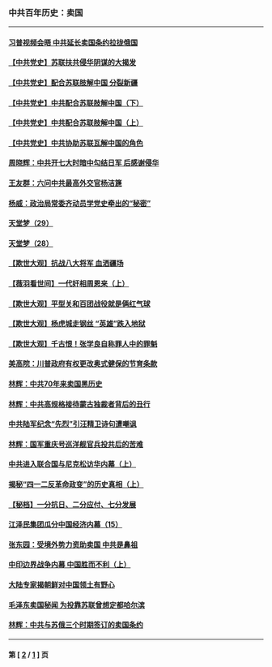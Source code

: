 ### 中共百年历史：卖国
---
#### [习普视频会晤 中共延长卖国条约拉拢俄国](../../pages/nf1176117/n13060971.md?09170430) 
#### [【中共党史】苏联扶共侵华阴谋的大揭发](../../pages/nf1176117/n13056050.md?09170430) 
#### [【中共党史】配合苏联肢解中国 分裂新疆](../../pages/nf1176117/n13040700.md?09170430) 
#### [【中共党史】中共配合苏联肢解中国（下）](../../pages/nf1176117/n13035660.md?09170430) 
#### [【中共党史】中共配合苏联肢解中国（上）](../../pages/nf1176117/n13030262.md?09170430) 
#### [【中共党史】中共协助苏联瓦解中国的角色](../../pages/nf1176117/n13018109.md?09170430) 
#### [周晓辉：中共开七大时暗中勾结日军 后感谢侵华](../../pages/nf1176117/n12921960.md?09170430) 
#### [王友群：六问中共最高外交官杨洁篪](../../pages/nf1176117/n12836495.md?09170430) 
#### [杨威：政治局常委齐动员学党史牵出的“秘密”](../../pages/nf1176117/n12764642.md?09170430) 
#### [天堂梦（29）](../../pages/nf1176117/n12408465.md?09170430) 
#### [天堂梦（28）](../../pages/nf1176117/n12408309.md?09170430) 
#### [【欺世大观】抗战八大将军 血洒疆场](../../pages/nf1176117/n12357044.md?09170430) 
#### [【薇羽看世间】一代奸相周恩来（上）](../../pages/nf1176117/n12401109.md?09170430) 
#### [【欺世大观】平型关和百团战役就是俩红气球](../../pages/nf1176117/n12359157.md?09170430) 
#### [【欺世大观】杨虎城走钢丝 “英雄”跌入地狱](../../pages/nf1176117/n12358840.md?09170430) 
#### [【欺世大观】千古恨！张学良自称罪人中的罪魁](../../pages/nf1176117/n12358629.md?09170430) 
#### [美高院：川普政府有权更改奥式健保的节育条款](../../pages/nf1176117/n12242171.md?09170430) 
#### [林辉：中共70年来卖国黑历史](../../pages/nf1176117/n11552181.md?09170430) 
#### [林辉：中共高规格接待蒙古独裁者背后的丑行](../../pages/nf1176117/n11225005.md?09170430) 
#### [中共陆军纪念“先烈”引汪精卫诗句遭嘲讽](../../pages/nf1176117/n11153345.md?09170430) 
#### [林辉：国军重庆号巡洋舰官兵投共后的苦难](../../pages/nf1176117/n10997801.md?09170430) 
#### [中共进入联合国与尼克松访华内幕（上）](../../pages/nf1176117/n10138788.md?09170430) 
#### [揭秘“四一二反革命政变”的历史真相（上）](../../pages/nf1176117/n9996650.md?09170430) 
#### [【秘档】一分抗日、二分应付、七分发展](../../pages/nf1176117/n9331484.md?09170430) 
#### [江泽民集团瓜分中国经济内幕（15）](../../pages/nf1176117/n9268584.md?09170430) 
#### [张东园：受境外势力资助卖国 中共是鼻祖](../../pages/nf1176117/n9272480.md?09170430) 
#### [中印边界战争内幕 中国胜而不利（上）](../../pages/nf1176117/n9252458.md?09170430) 
#### [大陆专家揭朝鲜对中国领土有野心](../../pages/nf1176117/n9074056.md?09170430) 
#### [毛泽东卖国秘闻 为投靠苏联曾想定都哈尔滨](../../pages/nf1176117/n9058631.md?09170430) 
#### [林辉：中共与苏俄三个时期签订的卖国条约](../../pages/nf1176117/n9036062.md?09170430) 

---
#### 第 [ [2](./2.md?09170430) / [1](./1.md?09170430) ] 页
